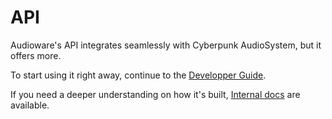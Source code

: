 # API

Audioware's API integrates seamlessly with Cyberpunk AudioSystem,
but it offers more.

To start using it right away, continue to the [Developper Guide](./GUIDE.md).

If you need a deeper understanding on how it's built, [Internal docs](./DOCS.md) are available.
